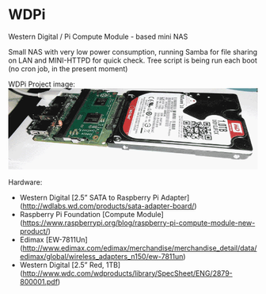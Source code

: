 # WDPi
Western Digital / Pi Compute Module - based mini NAS

Small NAS with very low power consumption, running Samba for file sharing on LAN and MINI-HTTPD for quick check.
Tree script is being run each boot (no cron job, in the present moment)

WDPi Project image:
![WDPi](https://github.com/tomasgal/WDPi/blob/master/wdpi.gif)

Hardware:
- Western Digital [2.5” SATA to Raspberry Pi Adapter] (http://wdlabs.wd.com/products/sata-adapter-board/)
- Raspberry Pi Foundation [Compute Module] (https://www.raspberrypi.org/blog/raspberry-pi-compute-module-new-product/)
- Edimax [EW-7811Un] (http://www.edimax.com/edimax/merchandise/merchandise_detail/data/edimax/global/wireless_adapters_n150/ew-7811un)
- Western Digital [2.5” Red, 1TB] (http://www.wdc.com/wdproducts/library/SpecSheet/ENG/2879-800001.pdf)
